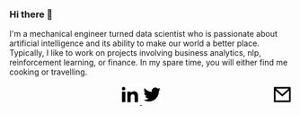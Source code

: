 ### Hi there 👋

I'm a mechanical engineer turned data scientist who is passionate about artificial intelligence and its ability to make our world a better place. Typically, I like to work on projects involving business analytics, nlp, reinforcement learning, or finance. In my spare time, you will either find me cooking or travelling.


<p align="center">
  <a href="mailto: vibhormalik97@gmail.com">
  <img src="https://github.com/vibhormalik97/vibhormalik97/blob/master/mail-line.png", style="border:0px;margin:0px;float:right" />
  </a>


  <a href="https://www.linkedin.com/in/vibhor-malik/">
  <img src="https://github.com/vibhormalik97/vibhormalik97/blob/master/linkedin-fill.png" />
  </a>
                                                                                      
  <a href="https://twitter.com/Vibhor_Malik97/">
  <img src="https://github.com/vibhormalik97/vibhormalik97/blob/master/twitter-fill.png", style=”float:right”/>
  </a>
</p>
<!--
**vibhormalik97/vibhormalik97** is a ✨ _special_ ✨ repository because its `README.md` (this file) appears on your GitHub profile.

Here are some ideas to get you started:

- 🔭 I’m currently working on ...
- 🌱 I’m currently learning ...
- 👯 I’m looking to collaborate on ...
- 🤔 I’m looking for help with ...
- 💬 Ask me about ...
- 📫 How to reach me: ...
- 😄 Pronouns: ...
- ⚡ Fun fact: ...
-->
